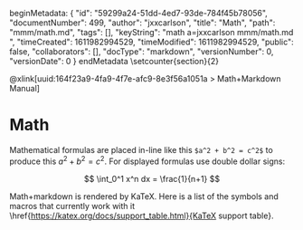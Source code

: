 beginMetadata:
{
    "id": "59299a24-51dd-4ed7-93de-784f45b78056",
    "documentNumber": 499,
    "author": "jxxcarlson",
    "title": "Math",
    "path": "mmm/math.md",
    "tags": [],
    "keyString": "math a=jxxcarlson mmm/math.md ",
    "timeCreated": 1611982994529,
    "timeModified": 1611982994529,
    "public": false,
    "collaborators": [],
    "docType": "markdown",
    "versionNumber": 0,
    "versionDate": 0
}
endMetadata
\setcounter{section}{2}

@xlink[uuid:164f23a9-4fa9-4f7e-afc9-8e3f56a1051a > Math+Markdown Manual]

# Math

Mathematical formulas are placed in-line like this `$a^2 + b^2 = c^2$` to produce this $a^2 + b^2 = c^2$.  For displayed formulas use double dollar signs:

$$
\int_0^1 x^n dx = \frac{1}{n+1}
$$

Math+markdown is rendered by KaTeX.  Here is a list of the symbols and macros that currently work with it \href{https://katex.org/docs/support_table.html}{KaTeX support table}.